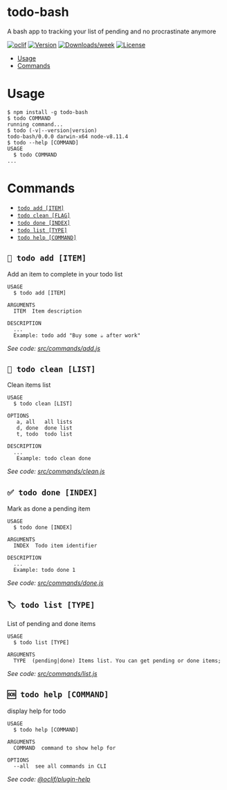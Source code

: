 # todo-bash

A bash app to tracking your list of pending and no procrastinate anymore

[![oclif](https://img.shields.io/badge/cli-oclif-brightgreen.svg)](https://oclif.io)
[![Version](https://img.shields.io/npm/v/todo-bash.svg)](https://npmjs.org/package/todo-bash)
[![Downloads/week](https://img.shields.io/npm/dw/todo-bash.svg)](https://npmjs.org/package/todo-bash)
[![License](https://img.shields.io/npm/l/todo-bash.svg)](https://github.com/toti1212/todo-bash/blob/master/package.json)

<!-- toc -->

- [Usage](#usage)
- [Commands](#commands)
  <!-- tocstop -->

# Usage

<!-- usage -->

```sh-session
$ npm install -g todo-bash
$ todo COMMAND
running command...
$ todo (-v|--version|version)
todo-bash/0.0.0 darwin-x64 node-v8.11.4
$ todo --help [COMMAND]
USAGE
  $ todo COMMAND
...
```

<!-- usagestop -->

# Commands

<!-- commands -->

- [`todo add [ITEM]`](#todo-add-item)
- [`todo clean [FLAG]`](#todo-clean)
- [`todo done [INDEX]`](#todo-done-index)
- [`todo list [TYPE]`](#todo-list-type)
- [`todo help [COMMAND]`](#todo-help-command)

## `📝 todo add [ITEM]`

Add an item to complete in your todo list

```
USAGE
  $ todo add [ITEM]

ARGUMENTS
  ITEM  Item description

DESCRIPTION
  ...
  Example: todo add "Buy some ☕️ after work"
```

_See code: [src/commands/add.js](https://github.com/toti1212/todo-bash/blob/v0.0.0/src/commands/add.js)_

## `🧹 todo clean [LIST]`

Clean items list

```
USAGE
  $ todo clean [LIST]

OPTIONS
   a, all   all lists
   d, done  done list
   t, todo  todo list

DESCRIPTION
  ...
   Example: todo clean done
```

_See code: [src/commands/clean.js](https://github.com/toti1212/todo-bash/blob/v0.0.0/src/commands/clean.js)_

## `✅ todo done [INDEX]`

Mark as done a pending item

```
USAGE
  $ todo done [INDEX]

ARGUMENTS
  INDEX  Todo item identifier

DESCRIPTION
  ...
  Example: todo done 1
```

_See code: [src/commands/done.js](https://github.com/toti1212/todo-bash/blob/v0.0.0/src/commands/done.js)_

## `🏷 todo list [TYPE]`

List of pending and done items

```
USAGE
  $ todo list [TYPE]

ARGUMENTS
  TYPE  (pending|done) Items list. You can get pending or done items;
```

_See code: [src/commands/list.js](https://github.com/toti1212/todo-bash/blob/v0.0.0/src/commands/list.js)_

## `🆘 todo help [COMMAND]`

display help for todo

```
USAGE
  $ todo help [COMMAND]

ARGUMENTS
  COMMAND  command to show help for

OPTIONS
  --all  see all commands in CLI
```

_See code: [@oclif/plugin-help](https://github.com/oclif/plugin-help/blob/v2.1.6/src/commands/help.ts)_

<!-- commandsstop -->
